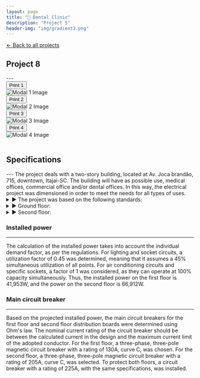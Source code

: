 ```yaml
---
layout: page
title: "🦷 Dental Clinic"
description: "Project 5"
header-img: "img/gradient3.png"
---
```


[← Back to all projects](https://laisdallemulle.github.io/projects/)

<h2>Project 8</h2>
---


<div class="row">
  <div class="col-md-3">
    <button type="button" class="btn btn-primary" data-toggle="modal" data-target="#modal1">Print 1</button>
    <div class="modal fade" id="modal1" tabindex="-1" role="dialog" aria-labelledby="modal1Label" aria-hidden="true">
      <div class="modal-dialog modal-lg">
        <div class="modal-content">
          <img src="https://laisdallemulle.github.io/img/dentalClinic1.png" class="img-responsive" alt="Modal 1 Image">
        </div>
      </div>
    </div>
    
  </div>


  <div class="col-md-3">
    <button type="button" class="btn btn-primary" data-toggle="modal" data-target="#modal2">Print 2</button>
    <div class="modal fade" id="modal2" tabindex="-1" role="dialog" aria-labelledby="modal2Label" aria-hidden="true">
      <div class="modal-dialog modal-lg">
        <div class="modal-content">
          <img src="https://laisdallemulle.github.io/img/dentalClinic2.png" class="img-responsive" alt="Modal 2 Image">
        </div>
      </div>
    </div>
  </div>


  <div class="col-md-3">
    <button type="button" class="btn btn-primary" data-toggle="modal" data-target="#modal3">Print 3</button>
    <div class="modal fade" id="modal3" tabindex="-1" role="dialog" aria-labelledby="modal3Label" aria-hidden="true">
      <div class="modal-dialog modal-lg">
        <div class="modal-content">
          <img src="https://laisdallemulle.github.io/img/dentalClinic3.png" class="img-responsive" alt="Modal 3 Image">
        </div>
      </div>
    </div>
  </div>


  <div class="col-md-3">
    <button type="button" class="btn btn-primary" data-toggle="modal" data-target="#modal4">Print 4</button>
    <div class="modal fade" id="modal4" tabindex="-1" role="dialog" aria-labelledby="modal4Label" aria-hidden="true">
      <div class="modal-dialog modal-lg">
        <div class="modal-content">
          <img src="https://laisdallemulle.github.io/img/dentalClinic4.png" class="img-responsive" alt="Modal 4 Image">
        </div>
      </div>
    </div>
  </div>
</div>



<br>



<h2>Specifications</h2>
---
The project deals with a two-story building, located at Av. Joca brandão, 715, downtown, Itajaí-SC. The building will have as possible use, medical offices, commercial office and/or dental offices. In this way, the electrical project was dimensioned in order to meet the needs for all types of uses.

<details>
<summary> ▶ The project was based on the following standards:</summary>
<br>
<ul>
<li>ABNT NBR 5410: Low Voltage Electrical Installations, Mar/2008;</li>
<li>NBR 13534: Electrical Installations in Health Care Establishments;</li>
<li>ARCHITECTURAL PROGRAMMING OF FUNCTIONAL HEALTH UNITS;</li>
<li>RESOLUTION-RDC No. 50- ANVISA.</li>
</ul>
</details>



<details>
<summary> ▶ Ground floor:</summary>
<br> 

<ul>
<li>Circuit 1 - Air conditioning - Office 1, power of 40W, 2.5mm wiring, and 15A breaker (according to supplier)</li>
<li>Circuit 2 - Lighting - Office 1, power of 120W, 1.5mm wiring, and 10A breaker</li>
<li>Circuit 3 - Outlets - Office 1, power of 1700W, 2.5mm wiring, and 15A breaker</li>
<li>Circuit 4 - Electric Faucet - Office 1, power of 5500W, 10.0mm wiring, and 30A breaker (according to supplier)</li>
<li>Circuit 5 - TUE - Dental Chair 1 - total power of 600W, 2.5mm wiring, and 10A breaker</li>
<li>Circuit 6 - Air conditioning - Office 2, power of 40W, 2.5mm wiring, and 15A breaker (according to supplier)</li>
<li>Circuit 7 - Lighting - Office 2, power of 120W, 1.5mm wiring, and 10A breaker</li>
<li>Circuit 8 - Outlets - Office 2, power of 2200W, 2.5mm wiring, and 15A breaker</li>
<li>Circuit 9 - Electric Faucet - Office 2, power of 5500W, 10.0mm wiring, and 30A breaker (according to supplier)</li>
<li>Circuit 10 - TUE - Dental Chair 2 - total power of 600W, 2.5mm wiring, and 10A breaker</li>
<li>Circuit 11 - Air conditioning - Administration, power of 40W, 2.5mm wiring, and 15A breaker (according to supplier)</li>
<li>Circuit 12 - Lighting - Administration, power of 200W, 1.5mm wiring, and 10A breaker</li>
<li>Circuit 13 - Outlets 1 - Administration; total power of 1700W, 2.5mm wiring, and 15A breaker</li>
<li>Circuit 14 - Outlets 2 - Administration; total power of 1800W, 2.5mm wiring, and 15A breaker</li>
<li>Circuit 15 - Air conditioning - Pantry, power of 40W, 2.5mm wiring, and 15A breaker (according to supplier)</li>
<li>Circuit 16 - Lighting - Pantry, power of 400W, 1.5mm wiring, and 10A breaker</li>
<li>Circuit 17 - Outlets - Pantry/IS01, power of 1000W, 2.5mm wiring, and 15A breaker</li>
<li>Circuit 18 - Outlets - MICROWAVE, power of 2400W, 4.0mm wiring, and 25A breaker</li>
<li>Circuit 19 - Lighting - IT, IS PCD, IS02, EXIT RECEPTION; total power of 880W, 1.5mm wiring, and 10A breaker</li>
<li>Circuit 20 - Outlets - IT, IS PCD, IS02, EXIT RECEPTION; total power of 1500W, 2.5mm wiring, and 15A breaker</li>
<li>Circuit 21 - Air conditioning - IT, power of 40W, 2.5mm wiring, and 15A breaker (according to supplier)</li>
<li>Circuit 22 - Lighting - HALL/CIRC.; total power of 920W, 1.5mm wiring, and 10A breaker</li>
<li>Circuit 23 - Outlets - HALL/CIRC.; total power of 1000W, 2.5mm wiring, and 15A breaker</li>
<li>Circuit 24 - Air conditioning - HALL/CIRC., power of 63W, 2.5mm wiring, and 16A breaker (according to supplier)</li>
<li>Circuit 25 - Lighting - RECEPTION.; total power of 880W, 1.5mm wiring, and 10A breaker</li>
<li>Circuit 26 - Outlets - RECEPTION.; total power of 2000W, 2.5mm wiring, and 15A breaker</li>
<li>Circuit 27 - Air conditioning - RECEPTION 1, power of 40W, 2.5mm wiring, and 15A breaker (according to supplier)</li>
<li>Circuit 28 - Air conditioning - RECEPTION 2, power of 40W, 2.5mm wiring, and 15A breaker (according to supplier)</li>
<li>Circuit 29 - Air conditioning - RECEPTION 3, power of 40W, 2.5mm wiring, and 15A breaker (according to supplier)</li>
<li>Circuit 30 - Lighting - EXTERNAL-FRONT.; total power of 1800W, 1.5mm wiring, and 10A breaker</li>
<li>Circuit 31 - Lighting - EXTERNAL-BACK.; total power of 2600W, 2.5mm wiring, and 15A breaker</li>
<li>Circuit 32 - Outlets - GATE/SECURITY/FONT.; total power of 300W, 2.5mm wiring, and 10A breaker</li>
<li>Circuit 33 - GATE MOTOR; total power of 1200W, 2.5mm wiring, and 15A breaker</li>
<li>Circuit 34 - ELEVATOR; total power of 3000W, 6.0mm wiring, and 40A three-phase breaker</li>
<li>Circuit 35 - Lighting - ELEVATOR.; total power of 320W, 1.5mm wiring, and 10A breaker</li>
<li>Circuit 36 - CONTROL PANEL - ELEVATOR.; total power of 6500W, 6.0mm wiring, and 40A three-phase breaker</li>
<li>Circuit 37 - Lighting - TOTEMS.; total power of 1200W, 2.5mm wiring, and 10A breaker</li>
<li>Circuit 38 - VACUUM SYSTEM-.; total power of 1200W, 2.5mm wiring, and 15A three-phase breaker</li>
<li>Circuit 39 - VACUUM COMPRESSION SYSTEM-.; total power of 4500W, 4.0mm wiring, and 25A three-phase breaker</li>
<li>Circuit 40 - LIGHTING/OUTLETS MACHINE ROOM-.; total power of 360W, 2.5mm wiring, and 10A breaker</li>
<li>Circuits 41, 42, 43, 44 - SPARES -.; total power of 2200W, wiring and breaker as needed</li>
</ul>

</details>



<details>
<summary> ▶ Second floor:</summary>
<br> 
<ul>
<li>Circuit 1<br>
Air conditioning – central reception 02; power of 63W, 2.5mm wiring, and 15A breaker (as per supplier);</li>
<li>Circuit 2<br>
Air conditioning – office 03; power of 40W, 2.5mm wiring, and 15A breaker (as per supplier);</li>
<li>Circuit 3<br>
Air conditioning – office 04; power of 40W, 2.5mm wiring, and 15A breaker (as per supplier);</li>
<li>Circuit 4<br>
Air conditioning – office 05; power of 40W, 2.5mm wiring, and 15A breaker (as per supplier);</li>
<li>Circuit 5<br>
Air conditioning – clean/dirty area; power of 40W, 2.5mm wiring, and 15A breaker (as per supplier);</li>
<li>Circuit 6<br>
Air conditioning – office 06; power of 40W, 2.5mm wiring, and 15A breaker (as per supplier);</li>
<li>Circuit 7<br>
Air conditioning – office 07; power of 40W, 2.5mm wiring, and 15A breaker (as per supplier);</li>
<li>Circuit 8<br>
Lighting – reception 02, stairs, circulation hall; 2 points of 60W and 10 points of 100W, total power of 1120W, 1.5mm wiring, and 10A breaker;</li>
<li>Circuit 9<br>
Lighting – office 03; 2 points of 100W, total power of 200W, 1.5mm wiring, and 10A breaker;</li>
<li>Circuit 10<br>
Lighting – office 04; 2 points of 100W, total power of 200W, 1.5mm wiring, and 10A breaker;</li>
<li>Circuit 11<br>
Lighting – office 05; 2 points of 100W, total power of 200W, 1.5mm wiring, and 10A breaker;</li>
<li>Circuit 12<br>
Lighting – office 06; 2 points of 100W, total power of 200W, 1.5mm wiring, and 10A breaker;</li>
<li>Circuit 13<br>
Lighting – office 07, IS 04, IS PCD; 4 points of 100W, total power of 400W, 1.5mm wiring, and 10A breaker;</li>
<li>Circuit 14<br>
Lighting – clean/dirty area, IS 03; 4 points of 100W, total power of 400W, 1.5mm wiring, and 10A breaker;</li>
<li>Circuit 15<br>
Lighting – balcony; 2 points of 100W, total power of 200W, 1.5mm wiring, and 10A breaker;</li>
<li>Circuit 16<br>
Lighting – water tanks; 2 points of 100W, total power of 200W, 1.5mm wiring, and 10A breaker;</li>
<li>Circuit 17<br>
Outlets – reception 02, stairs, hall/circulation; 21 points of 100W, total power of 2100W, 2.5mm wiring, and 15A breaker;</li>
<li>Circuit 18<br>
Outlets – office 03; 25 points of 100W, total power of 2500W, 2.5mm wiring, and 15A breaker;</li>
<li>Circuit 19<br>
Outlets – office 04; 29 points of 100W, total power of 2900W, 2.5mm wiring, and 15A breaker;</li>
<li>Circuit 20<br>
Outlets – office 05; 25 points of 100W, total power of 2500W, 2.5mm wiring, and 15A breaker;</li>
<li>Circuit 21<br>
Outlets – office 06; 17 points of 100W, total power of 1700W, 2.5mm wiring, and 15A breaker;</li>
<li>Circuit 22<br>
Outlets – office 06; 16 points of 100W, total power of 1600W, 2.5mm wiring, and 15A breaker;</li>
<li>Circuit 23<br>
Outlets – office 07, IS 04, IS PCD; 22 points of 100W, total power of 2200W, 2.5mm wiring, 15A breaker, and 15A residual current device (RCD);</li>
<li>Circuit 24<br>
Outlets – clean/dirty area; 17 points of 100W, total power of 1700W, 2.5mm wiring, and 15A breaker;</li>
<li>Circuit 25<br>
Outlets – clean/dirty area; 17 points of 100W, total power of 1700W, 2.5mm wiring, and 15A breaker;</li>
<li>Circuit 26<br>
Electric faucet – office 03; 1 point of 5500W, total power of 5500W, 10.0mm wiring, 30A breaker, and 30A residual current device (RCD) (as per supplier);</li>
<li>Circuit 27<br>
Electric faucet – office 04; 1 point of 5500W, total power of 5500W, 10.0mm wiring, 30A breaker, and 30A residual current device (RCD) (as per supplier);</li>
<li>Circuit 28<br>
Electric faucet – office 05; 1 point of 5500W, total power of 5500W, 10.0mm wiring, 30A breaker, and 30A residual current device (RCD) (as per supplier);</li>
<li>Circuit 29<br>
Electric faucet – office 06; 1 point of 5500W, total power of 5500W, 10.0mm wiring, 30A breaker, and 30A residual current device (RCD) (as per supplier);</li>
<li>Circuit 30<br>
Electric faucet – office 07; 1 point of 5500W, total power of 5500W, 10.0mm wiring, 30A breaker, and 30A residual current device (RCD) (as per supplier);</li>
<li>Circuit 31<br>
Autoclave – clean/dirty area; 1 point of 1700W, total power of 1700W, 2.5mm wiring, 15A breaker, and 15A residual current device (RCD) (as per supplier);</li>
<li>Circuit 32<br>
Autoclave – clean/dirty area; 1 point of 1700W, total power of 1700W, 2.5mm wiring, 15A breaker, and 15A residual current device (RCD) (as per supplier);</li>
<li>Circuit 33<br>
Mobile column X-ray – X-ray room; 2 points of 1200W, total power of 2400W, 4.0mm wiring, 16A breaker, and 16A residual current device (RCD) (as per supplier);</li>
<li>Circuit 34<br>
Dental chair – office 03; 1 point of 600W, total power of 600W, 2.5mm wiring, 10A breaker;</li>
<li>Circuit 35<br>
Dental chair – office 04; 1 point of 600W, total power of 600W, 2.5mm wiring, 10A breaker, and 10A residual current device (RCD) (as per supplier);</li>
<li>Circuit 36<br>
Dental chair – office 05; 1 point of 600W, total power of 600W, 2.5mm wiring, 10A breaker, and 10A residual current device (RCD) (as per supplier);</li>
<li>Circuit 37<br>
Dental chair – office 06; 1 point of 600W, total power of 600W, 2.5mm wiring, 10A breaker, and 10A residual current device (RCD) (as per supplier);</li>
<li>Circuit 38<br>
Dental chair – office 07; 1 point of 600W, total power of 600W, 2.5mm wiring, 10A breaker, and 10A residual current device (RCD) (as per supplier);</li>
<li>Circuit 39<br>
Condenser unit; 1 point of 16406W, total power of 16406W, 16mm wiring, and 50A breaker; voltage 380V;</li>
<li>Circuit 40<br>
Air extractor fan; 1 point of 34W, total power of 34W, 2.5mm wiring, and 15A breaker;</li>
<li>Circuits 41, 42, 43, 44<br>
Reserve circuits – each with a power of 2200W, wiring and breaker as needed.</li>
</ul>
</details>

### Installed power
---
The calculation of the installed power takes into account the individual demand factor, as per the regulations. For lighting and socket circuits, a utilization factor of 0.45 was determined, meaning that it assumes a 45% simultaneous utilization of all points. For air conditioning circuits and specific sockets, a factor of 1 was considered, as they can operate at 100% capacity simultaneously. Thus, the installed power on the first floor is 41,953W, and the power on the second floor is 66,912W.


### Main circuit breaker
---
Based on the projected installed power, the main circuit breakers for the first floor and second floor distribution boards were determined using Ohm's law. The nominal current rating of the circuit breaker should be between the calculated current in the design and the maximum current limit of the adopted conductor. For the first floor, a three-phase, three-pole magnetic circuit breaker with a rating of 130A, curve C, was chosen. For the second floor, a three-phase, three-pole magnetic circuit breaker with a rating of 205A, curve C, was selected. To protect both floors, a circuit breaker with a rating of 225A, with the same specifications, was installed.